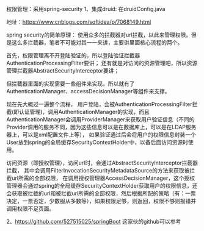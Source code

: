 权限管理：采用spring-security
1、集成druid:
在druidConfig.java

地址：https://www.cnblogs.com/softidea/p/7068149.html

spring security的简单原理：
使用众多的拦截器对url拦截，以此来管理权限。但是这么多拦截器，笔者不可能对其一一来讲，主要讲里面核心流程的两个。

首先，权限管理离不开登陆验证的，所以登陆验证拦截器AuthenticationProcessingFilter要讲；
还有就是对访问的资源管理吧，所以资源管理拦截器AbstractSecurityInterceptor要讲；

但拦截器里面的实现需要一些组件来实现，所以就有了AuthenticationManager、accessDecisionManager等组件来支撑。

现在先大概过一遍整个流程，
用户登陆，会被AuthenticationProcessingFilter拦截(即认证管理)，调用AuthenticationManager的实现，而且AuthenticationManager会调用ProviderManager来获取用户验证信息（不同的Provider调用的服务不同，因为这些信息可以是在数据库上，可以是在LDAP服务器上，可以是xml配置文件上等），
如果验证通过后会将用户的权限信息封装一个User放到spring的全局缓存SecurityContextHolder中，以备后面访问资源时使用。

访问资源（即授权管理），访问url时，会通过AbstractSecurityInterceptor拦截器拦截，
其中会调用FilterInvocationSecurityMetadataSource的方法来获取被拦截url所需的全部权限，
在调用授权管理器AccessDecisionManager，这个授权管理器会通过spring的全局缓存SecurityContextHolder获取用户的权限信息，还会获取被拦截的url和被拦截url所需的全部权限，然后根据所配的策略（有：一票决定，一票否定，少数服从多数等），如果权限足够，则返回，权限不够则报错并调用权限不足页面。


2、https://github.com/527515025/springBoot  这家伙的github可以参考
